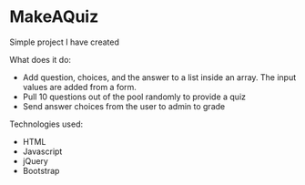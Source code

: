 # MakeAQuiz

Simple project I have created

What does it do:

  - Add question, choices, and the answer to a list inside an array. The input values are added from a form.
  - Pull 10 questions out of the pool randomly to provide a quiz
  - Send answer choices from the user to admin to grade
  
  
Technologies used:

  - HTML
  - Javascript
  - jQuery
  - Bootstrap
